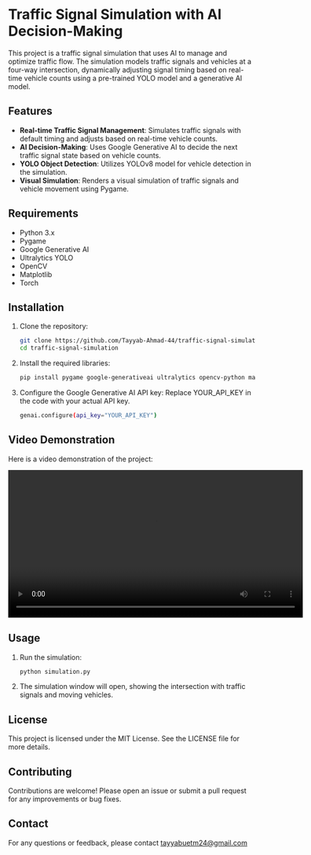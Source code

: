 # Traffic Signal Simulation with AI Decision-Making

This project is a traffic signal simulation that uses AI to manage and optimize traffic flow. The simulation models traffic signals and vehicles at a four-way intersection, dynamically adjusting signal timing based on real-time vehicle counts using a pre-trained YOLO model and a generative AI model.

## Features

- **Real-time Traffic Signal Management**: Simulates traffic signals with default timing and adjusts based on real-time vehicle counts.
- **AI Decision-Making**: Uses Google Generative AI to decide the next traffic signal state based on vehicle counts.
- **YOLO Object Detection**: Utilizes YOLOv8 model for vehicle detection in the simulation.
- **Visual Simulation**: Renders a visual simulation of traffic signals and vehicle movement using Pygame.

## Requirements

- Python 3.x
- Pygame
- Google Generative AI
- Ultralytics YOLO
- OpenCV
- Matplotlib
- Torch

## Installation

1. Clone the repository:
   ```bash
   git clone https://github.com/Tayyab-Ahmad-44/traffic-signal-simulation.git
   cd traffic-signal-simulation
2. Install the required libraries:
   ```bash
   pip install pygame google-generativeai ultralytics opencv-python matplotlib torch
3. Configure the Google Generative AI API key:
Replace YOUR_API_KEY in the code with your actual API key.
   ```bash
   genai.configure(api_key="YOUR_API_KEY")

## Video Demonstration
Here is a video demonstration of the project:

<video width="600" controls>
  <source src="output_video.mp4" type="video/mp4">
  Your browser does not support the video tag.
</video>

## Usage
1. Run the simulation:
   ```bash
   python simulation.py

2. The simulation window will open, showing the intersection with traffic signals and moving vehicles.

## License
This project is licensed under the MIT License. See the LICENSE file for more details.

## Contributing
Contributions are welcome! Please open an issue or submit a pull request for any improvements or bug fixes.

## Contact
For any questions or feedback, please contact tayyabuetm24@gmail.com
